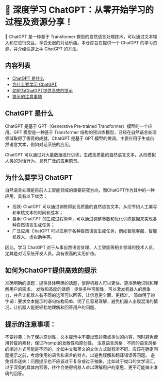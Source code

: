 # 📕 深度学习 ChatGPT：从零开始学习的过程及资源分享！

💬 ChatGPT 是一种基于 Transformer 模型的自然语言处理技术，可以通过文本输入和它进行交互，享受无限的对话乐趣。本仓库旨在提供一个 ChatGPT 的学习资源，并介绍快速上手 ChatGPT 的方法。

## 内容列表

- [ChatGPT 是什么](#ChatGPT-是什么)
- [为什么要学习 ChatGPT](#为什么要学习-ChatGPT)
- [如何为ChatGPT提供高效的提示](#如何为ChatGPT提供高效的提示)
- [提示的注意事项](#提示的注意事项)

## ChatGPT 是什么

ChatGPT 是基于 GPT（Generative Pre-trained Transformer）模型的一个应用。GPT 模型是一种基于 Transformer 结构的预训练模型，已经在自然语言处理领域取得了很高的成就。ChatGPT 是基于 GPT 模型的微调，主要应用于生成自然语言文本，例如对话系统的应用。

ChatGPT 可以通过对大量数据进行训练，生成高质量的自然语言文本，从而模拟人类的对话行为，具有广泛的应用前景。

## 为什么要学习 ChatGPT

自然语言处理是目前人工智能领域的重要研究方向，而ChatGPT作为其中的一种应用，具有以下优势：

- 高效: ChatGPT 可以通过训练得到高质量的自然语言文本，从而节约人工编写和审核文本的时间和成本；
- 易用: ChatGPT 的生成过程简单，可以通过调整参数和优化训练数据来实现各种自然语言生成任务；
- 广泛应用: ChatGPT 可以应用于各种自然语言生成任务，例如智能客服、智能机器人、虚拟助手等。

因此，学习 ChatGPT 对于从事自然语言处理、人工智能等相关领域的技术人员，尤其是对话系统开发人员，具有很高的实用价值。

## 如何为ChatGPT提供高效的提示

准确明确的话题：提供具体明确的话题，使得机器人可以更快、更准确地识别和理解用户的需求。
发散和高度的话题：提供多种可能性，可以激发机器人的想象力，并且让机器人有不同的选项可以回答，让信息更全面、更精准。
简单明了的字词：要求文本提示的语句结构简单、明了且容易理解，避免机器人出现混淆的情况，让机器人能更轻松地理解和回答用户的问题。

## 提示的注意事项：

不要抄袭：为了保护原创性，文本提示中不要出现抄袭或类似的内容，同时避免使用转载的素材，保证Prompt的发散性和原创性。
注意语言风格：不同的语言风格的阐述方式可能是不同的，比如中文和英文的文体方式就有所不同。应该在确定问题提示之前，考虑使用的语言和语言的特点，以避免误解和翻译错误等问题。
避免城市迷失：问题提示也不应该过于复杂或过于抽象，比如过于拗口的文学词汇，过于深奥的具体内容等，往往会使得机器人难以理解用户的意思，更不可能做出准确的回答。


